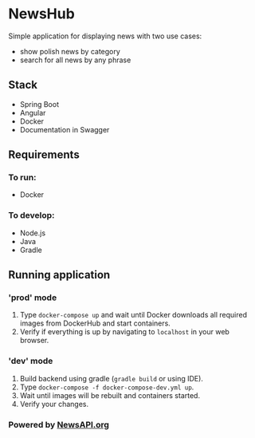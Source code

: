 # NewsHub

Simple application for displaying news with two use cases:
* show polish news by category
* search for all news by any phrase

## Stack
* Spring Boot
* Angular
* Docker
* Documentation in Swagger

## Requirements
### To run:
* Docker

### To develop:
* Node.js
* Java
* Gradle

## Running application
### 'prod' mode
1. Type `docker-compose up` and wait until Docker downloads all required images from DockerHub and start containers.
1. Verify if everything is up by navigating to `localhost` in your web browser.

### 'dev' mode
1. Build backend using gradle (`gradle build` or using IDE).
1. Type `docker-compose -f docker-compose-dev.yml up`.
1. Wait until images will be rebuilt and containers started.
1. Verify your changes.

### Powered by [NewsAPI.org](https://newsapi.org)
